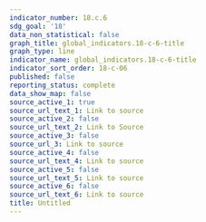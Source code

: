 ```yaml
---
indicator_number: 18.c.6
sdg_goal: '18'
data_non_statistical: false
graph_title: global_indicators.18-c-6-title
graph_type: line
indicator_name: global_indicators.18-c-6-title
indicator_sort_order: 18-c-06
published: false
reporting_status: complete
data_show_map: false
source_active_1: true
source_url_text_1: Link to source
source_active_2: false
source_url_text_2: Link to Source
source_active_3: false
source_url_3: Link to source
source_active_4: false
source_url_text_4: Link to source
source_active_5: false
source_url_text_5: Link to source
source_active_6: false
source_url_text_6: Link to source
title: Untitled
---
```

